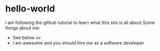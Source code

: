 # hello-world
I am following the github tutorial to learn what this site is all about
Some things about me:
- See below vv
- I am awesome and you should hire me as a software developer